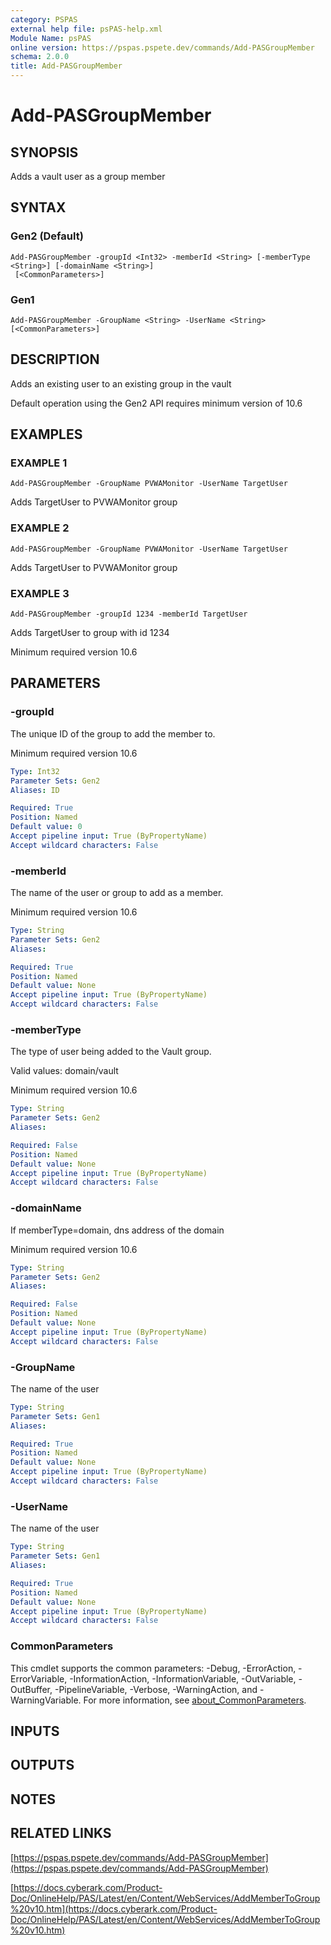 ```yaml
---
category: PSPAS
external help file: psPAS-help.xml
Module Name: psPAS
online version: https://pspas.pspete.dev/commands/Add-PASGroupMember
schema: 2.0.0
title: Add-PASGroupMember
---
```


# Add-PASGroupMember

## SYNOPSIS
Adds a vault user as a group member

## SYNTAX

### Gen2 (Default)
```
Add-PASGroupMember -groupId <Int32> -memberId <String> [-memberType <String>] [-domainName <String>]
 [<CommonParameters>]
```

### Gen1
```
Add-PASGroupMember -GroupName <String> -UserName <String> [<CommonParameters>]
```

## DESCRIPTION
Adds an existing user to an existing group in the vault

Default operation using the Gen2 API requires minimum version of 10.6

## EXAMPLES

### EXAMPLE 1
```
Add-PASGroupMember -GroupName PVWAMonitor -UserName TargetUser
```

Adds TargetUser to PVWAMonitor group

### EXAMPLE 2
```
Add-PASGroupMember -GroupName PVWAMonitor -UserName TargetUser
```

Adds TargetUser to PVWAMonitor group

### EXAMPLE 3
```
Add-PASGroupMember -groupId 1234 -memberId TargetUser
```

Adds TargetUser to group with id 1234

Minimum required version 10.6

## PARAMETERS

### -groupId
The unique ID of the group to add the member to.

Minimum required version 10.6

```yaml
Type: Int32
Parameter Sets: Gen2
Aliases: ID

Required: True
Position: Named
Default value: 0
Accept pipeline input: True (ByPropertyName)
Accept wildcard characters: False
```

### -memberId
The name of the user or group to add as a member.

Minimum required version 10.6

```yaml
Type: String
Parameter Sets: Gen2
Aliases:

Required: True
Position: Named
Default value: None
Accept pipeline input: True (ByPropertyName)
Accept wildcard characters: False
```

### -memberType
The type of user being added to the Vault group.

Valid values: domain/vault

Minimum required version 10.6

```yaml
Type: String
Parameter Sets: Gen2
Aliases:

Required: False
Position: Named
Default value: None
Accept pipeline input: True (ByPropertyName)
Accept wildcard characters: False
```

### -domainName
If memberType=domain, dns address of the domain

Minimum required version 10.6

```yaml
Type: String
Parameter Sets: Gen2
Aliases:

Required: False
Position: Named
Default value: None
Accept pipeline input: True (ByPropertyName)
Accept wildcard characters: False
```

### -GroupName
The name of the user

```yaml
Type: String
Parameter Sets: Gen1
Aliases:

Required: True
Position: Named
Default value: None
Accept pipeline input: True (ByPropertyName)
Accept wildcard characters: False
```

### -UserName
The name of the user

```yaml
Type: String
Parameter Sets: Gen1
Aliases:

Required: True
Position: Named
Default value: None
Accept pipeline input: True (ByPropertyName)
Accept wildcard characters: False
```

### CommonParameters
This cmdlet supports the common parameters: -Debug, -ErrorAction, -ErrorVariable, -InformationAction, -InformationVariable, -OutVariable, -OutBuffer, -PipelineVariable, -Verbose, -WarningAction, and -WarningVariable. For more information, see [about_CommonParameters](http://go.microsoft.com/fwlink/?LinkID=113216).

## INPUTS

## OUTPUTS

## NOTES

## RELATED LINKS

[https://pspas.pspete.dev/commands/Add-PASGroupMember](https://pspas.pspete.dev/commands/Add-PASGroupMember)

[https://docs.cyberark.com/Product-Doc/OnlineHelp/PAS/Latest/en/Content/WebServices/AddMemberToGroup%20v10.htm](https://docs.cyberark.com/Product-Doc/OnlineHelp/PAS/Latest/en/Content/WebServices/AddMemberToGroup%20v10.htm)
